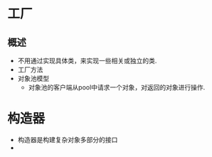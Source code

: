 # 工厂
## 概述
- 不用通过实现具体类，来实现一些相关或独立的类.
- 工厂方法
- 对象池模型
	- 对象池的客户端从pool中请求一个对象，对返回的对象进行操作.

# 构造器
- 构造器是构建复杂对象多部分的接口
- 
